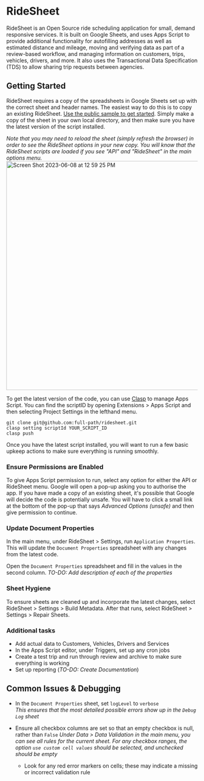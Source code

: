 # RideSheet

RideSheet is an Open Source ride scheduling application for small, demand responsive services. It is built on Google Sheets, and uses Apps Script to provide additional functionality for autofilling addresses as well as estimated distance and mileage, moving and verifying data as part of a review-based workflow, and managing information on customers, trips, vehicles, drivers, and more. It also uses the Transactional Data Specification (TDS) to allow sharing trip requests between agencies.

## Getting Started

RideSheet requires a copy of the spreadsheets in Google Sheets set up with the correct sheet and header names. The easiest way to do this is to copy an existing RideSheet. [Use the public sample to get started](https://docs.google.com/spreadsheets/d/1U_rmR08qW63hEK_5IWblzVXK4ZqQElaD1ymAQNGpNiU/edit#gid=1387872535). Simply make a copy of the sheet in your own local directory, and then make sure you have the latest version of the script installed.

*Note that you may need to reload the sheet (simply refresh the browser) in order to see the RideSheet options in your new copy. You will know that the RideSheet scripts are loaded if you see "API" and "RideSheet" in the main options menu.* 
<img width="602" alt="Screen Shot 2023-06-08 at 12 59 25 PM" src="https://github.com/full-path/ridesheet/assets/9342771/8fd65c9f-fd71-4794-a50d-c05ecb8bbb48">

To get the latest version of the code, you can use [Clasp](https://developers.google.com/apps-script/guides/clasp) to manage Apps Script. You can find the scriptID by opening Extensions > Apps Script and then selecting Project Settings in the lefthand menu.

```
git clone git@github.com:full-path/ridesheet.git
clasp setting scriptId YOUR_SCRIPT_ID
clasp push
```

Once you have the latest script installed, you will want to run a few basic upkeep actions to make sure everything is running smoothly.

### Ensure Permissions are Enabled

To give Apps Script permission to run, select any option for either the API or RideSheet menu. Google will open a pop-up asking you to authorise the app. If you have made a copy of an existing sheet, it's possible that Google will decide the code is potentially unsafe. You will have to click a small link at the bottom of the pop-up that says *Advanced Options (unsafe)* and then give permission to continue.

### Update Document Properties

In the main menu, under RideSheet > Settings, run `Application Properties`. This will update the `Document Properties` spreadsheet with any changes from the latest code.

Open the `Document Properties` spreadsheet and fill in the values in the second column. *TO-DO: Add description of each of the properties*

### Sheet Hygiene

To ensure sheets are cleaned up and incorporate the latest changes, select RideSheet > Settings > Build Metadata. After that runs, select RideSheet > Settings > Repair Sheets.

### Additional tasks

- Add actual data to Customers, Vehicles, Drivers and Services
- In the Apps Script editor, under Triggers, set up any cron jobs
- Create a test trip and run through review and archive to make sure everything is working
- Set up reporting (*TO-DO: Create Documentation*)

## Common Issues & Debugging

- In the `Document Properties` sheet, set `logLevel` to `verbose`  
  *This ensures that the most detailed possible errors show up in the `Debug Log` sheet*
  
- Ensure all checkbox columns are set so that an empty checkbox is null, rather than `False`
  *Under Data > Data Validation in the main menu, you can see all rules for the current sheet. For any checkbox ranges, the option `use custom cell values` should be selected, and unchecked should be empty*

  - Look for any red error markers on cells; these may indicate a missing or incorrect validation rule 

